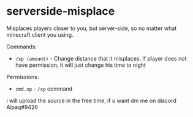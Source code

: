 # serverside-misplace
Misplaces players closer to you, but server-side, so no matter what minecraft client you using.

Commands:
- `/xp (amount)` - Change distance that it misplaces.
  If player does not have permission, it will just change his time to night

Permissions:
- `cmd.xp` - `/xp` command

i will upload the source in the free time, if u want dm me on discord Alpaq#9426
